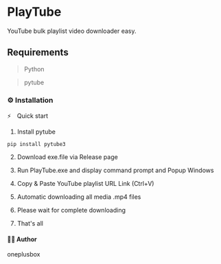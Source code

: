 # PlayTube

YouTube bulk playlist video downloader easy.

## Requirements

> Python

> pytube

### ⚙️ Installation

⚡　Quick start

1. Install pytube

```
pip install pytube3
```

2. Download exe.file via Release page

3. Run PlayTube.exe and display command prompt and Popup Windows 

4. Copy & Paste YouTube playlist URL Link (Ctrl+V)

5. Automatic downloading all media .mp4 files

6. Please wait for complete downloading

7. That's all

####  👨‍💻 Author

oneplusbox

